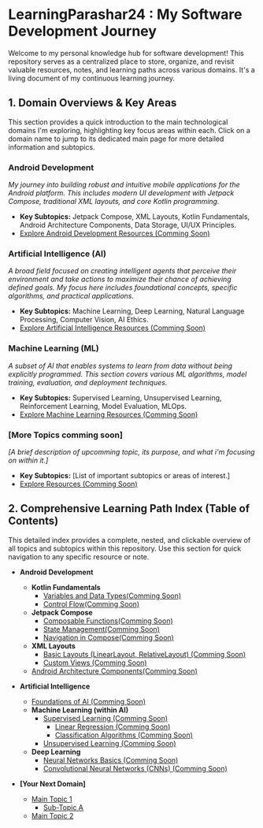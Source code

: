 # LearningParashar24 : My Software Development Journey

Welcome to my personal knowledge hub for software development! This repository serves as a centralized place to store, organize, and revisit valuable resources, notes, and learning paths across various domains. It's a living document of my continuous learning journey.

## **1. Domain Overviews & Key Areas**

This section provides a quick introduction to the main technological domains I'm exploring, highlighting key focus areas within each. Click on a domain name to jump to its dedicated main page for more detailed information and subtopics.

### **Android Development**
*My journey into building robust and intuitive mobile applications for the Android platform. This includes modern UI development with Jetpack Compose, traditional XML layouts, and core Kotlin programming.*
* **Key Subtopics:** Jetpack Compose, XML Layouts, Kotlin Fundamentals, Android Architecture Components, Data Storage, UI/UX Principles.
* [Explore Android Development Resources (Comming Soon)](https://github.com/Ishanparashar24/learningparashar24)

### **Artificial Intelligence (AI)**
*A broad field focused on creating intelligent agents that perceive their environment and take actions to maximize their chance of achieving defined goals. My focus here includes foundational concepts, specific algorithms, and practical applications.*
* **Key Subtopics:** Machine Learning, Deep Learning, Natural Language Processing, Computer Vision, AI Ethics.
* [Explore Artificial Intelligence Resources (Comming Soon)](https://github.com/Ishanparashar24/learningparashar24/edit/main/README.md)

### **Machine Learning (ML)**
*A subset of AI that enables systems to learn from data without being explicitly programmed. This section covers various ML algorithms, model training, evaluation, and deployment techniques.*
* **Key Subtopics:** Supervised Learning, Unsupervised Learning, Reinforcement Learning, Model Evaluation, MLOps.
* [Explore Machine Learning Resources (Comming Soon)](https://github.com/Ishanparashar24/learningparashar24)

### **[More Topics comming soon]**
*[A brief description of upcomming topic, its purpose, and what i'm focusing on within it.]*
* **Key Subtopics:** [List of important subtopics or areas of interest.]
* [Explore Resources (Comming Soon)](https://github.com/Ishanparashar24/learningparashar24)

## **2. Comprehensive Learning Path Index (Table of Contents)**

This detailed index provides a complete, nested, and clickable overview of all topics and subtopics within this repository. Use this section for quick navigation to any specific resource or note.

* **Android Development**
    * **Kotlin Fundamentals**
        * [Variables and Data Types(Comming Soon)](https://github.com/Ishanparashar24/learningparashar24)
        * [Control Flow(Comming Soon)](https://github.com/Ishanparashar24/learningparashar24)
    * **Jetpack Compose**
        * [Composable Functions(Comming Soon)](https://github.com/Ishanparashar24/learningparashar24)
        * [State Management(Comming Soon)](https://github.com/Ishanparashar24/learningparashar24)
        * [Navigation in Compose(Comming Soon)](https://github.com/Ishanparashar24/learningparashar24)
    * **XML Layouts**
        * [Basic Layouts (LinearLayout, RelativeLayout) (Comming Soon)](https://github.com/Ishanparashar24/learningparashar24)
        * [Custom Views (Comming Soon)](https://github.com/Ishanparashar24/learningparashar24)
    * [Android Architecture Components(Comming Soon)](https://github.com/Ishanparashar24/learningparashar24)

* **Artificial Intelligence**
    * [Foundations of AI (Comming Soon)](https://github.com/Ishanparashar24/learningparashar24)
    * **Machine Learning (within AI)**
        * [Supervised Learning (Comming Soon)](https://github.com/Ishanparashar24/learningparashar24)
            * [Linear Regression (Comming Soon)](https://github.com/Ishanparashar24/learningparashar24)
            * [Classification Algorithms (Comming Soon)](https://github.com/Ishanparashar24/learningparashar24)
        * [Unsupervised Learning (Comming Soon)](https://github.com/Ishanparashar24/learningparashar24)
    * **Deep Learning**
        * [Neural Networks Basics (Comming Soon)](https://github.com/Ishanparashar24/learningparashar24)
        * [Convolutional Neural Networks (CNNs) (Comming Soon)](https://github.com/Ishanparashar24/learningparashar24)

* **[Your Next Domain]**
    * [Main Topic 1](Your-Next-Domain-Folder/Main-Topic-1/README.md)
        * [Sub-Topic A](Your-Next-Domain-Folder/Main-Topic-1/Sub-Topic-A/README.md)
    * [Main Topic 2](Your-Next-Domain-Folder/Main-Topic-2/README.md)

